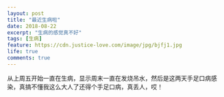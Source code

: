 ```yaml
---
layout: post
title: "最近生病啦"
date: 2018-08-22
excerpt: "生病的感觉真不好"
tags: [生病]
feature: https://cdn.justice-love.com/image/jpg/bjfj1.jpg
life: true
comments: true
---
```

从上周五开始一直在生病，显示周末一直在发烧吊水，然后是这两天手足口病感染，真搞不懂我这么大人了还得个手足口病，真丢人，哎！
